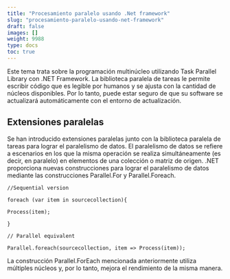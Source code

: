 ```yaml
---
title: "Procesamiento paralelo usando .Net framework"
slug: "procesamiento-paralelo-usando-net-framework"
draft: false
images: []
weight: 9988
type: docs
toc: true
---
```


Este tema trata sobre la programación multinúcleo utilizando Task Parallel Library con .NET Framework. La biblioteca paralela de tareas le permite escribir código que es legible por humanos y se ajusta con la cantidad de núcleos disponibles. Por lo tanto, puede estar seguro de que su software se actualizará automáticamente con el entorno de actualización.

## Extensiones paralelas
Se han introducido extensiones paralelas junto con la biblioteca paralela de tareas para lograr el paralelismo de datos. El paralelismo de datos se refiere a escenarios en los que la misma operación se realiza simultáneamente (es decir, en paralelo) en elementos de una colección o matriz de origen. .NET proporciona nuevas construcciones para lograr el paralelismo de datos mediante las construcciones Parallel.For y Parallel.Foreach.

    //Sequential version

    foreach (var item in sourcecollection){

    Process(item);

    }

    // Parallel equivalent

    Parallel.foreach(sourcecollection, item => Process(item));


La construcción Parallel.ForEach mencionada anteriormente utiliza múltiples núcleos y, por lo tanto, mejora el rendimiento de la misma manera.

